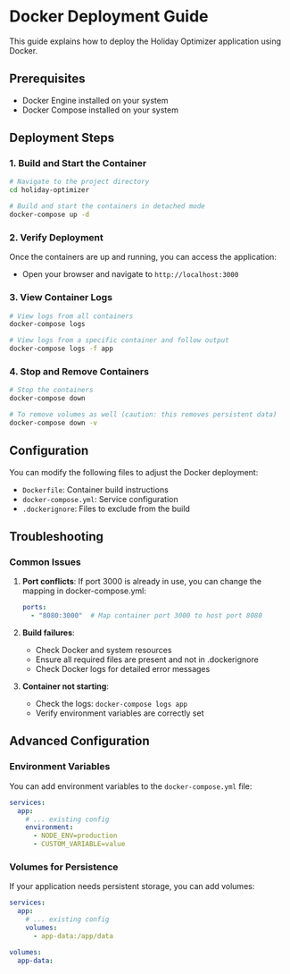 # Docker Deployment Guide

This guide explains how to deploy the Holiday Optimizer application using Docker.

## Prerequisites

- Docker Engine installed on your system
- Docker Compose installed on your system

## Deployment Steps

### 1. Build and Start the Container

```bash
# Navigate to the project directory
cd holiday-optimizer

# Build and start the containers in detached mode
docker-compose up -d
```

### 2. Verify Deployment

Once the containers are up and running, you can access the application:

- Open your browser and navigate to `http://localhost:3000`

### 3. View Container Logs

```bash
# View logs from all containers
docker-compose logs

# View logs from a specific container and follow output
docker-compose logs -f app
```

### 4. Stop and Remove Containers

```bash
# Stop the containers
docker-compose down

# To remove volumes as well (caution: this removes persistent data)
docker-compose down -v
```

## Configuration

You can modify the following files to adjust the Docker deployment:

- `Dockerfile`: Container build instructions
- `docker-compose.yml`: Service configuration
- `.dockerignore`: Files to exclude from the build

## Troubleshooting

### Common Issues

1. **Port conflicts**:
   If port 3000 is already in use, you can change the mapping in docker-compose.yml:
   ```yaml
   ports:
     - "8080:3000"  # Map container port 3000 to host port 8080
   ```

2. **Build failures**:
   - Check Docker and system resources
   - Ensure all required files are present and not in .dockerignore
   - Check Docker logs for detailed error messages

3. **Container not starting**:
   - Check the logs: `docker-compose logs app`
   - Verify environment variables are correctly set

## Advanced Configuration

### Environment Variables

You can add environment variables to the `docker-compose.yml` file:

```yaml
services:
  app:
    # ... existing config
    environment:
      - NODE_ENV=production
      - CUSTOM_VARIABLE=value
```

### Volumes for Persistence

If your application needs persistent storage, you can add volumes:

```yaml
services:
  app:
    # ... existing config
    volumes:
      - app-data:/app/data

volumes:
  app-data:
``` 